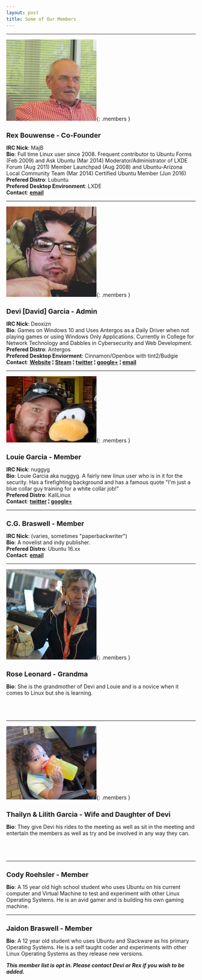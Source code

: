 ```yaml
---
layout: post
title: Some of Our Members
---
```


- - -
![alt text](https://raw.githubusercontent.com/CochiseLinuxUsersGroup/CochiseLinuxUsersGroup.github.io/master/images/rex.jpg "Rex's Photo"){: .members }
# **Rex Bouwense** - Co-Founder  
**IRC Nick**:  MajB  
**Bio**: Full time Linux user since 2008\. Frequent contributor to Ubuntu Forms (Feb 2009) and Ask Ubuntu (Mar 2014) Moderator/Administrator of LXDE Forum (Aug 2011) Member Launchpad (Aug 2008) and Ubuntu-Arizona Local Community Team (Mar 2014) Certified Ubuntu Member (Jun 2016)  
**Prefered Distro**: Lubuntu  
**Prefered Desktop Environment**: LXDE  
**Contact**:   **[email](mailto:majb@azloco.com)**

- - -
![alt text](https://raw.githubusercontent.com/CochiseLinuxUsersGroup/CochiseLinuxUsersGroup.github.io/master/images/david.jpg "David's Photo"){: .members }
# **Devi [David] Garcia** - Admin

**IRC Nick**:  Deoxizn   
**Bio**: Games on Windows 10 and Uses Antergos as a Daily Driver when not playing games or using Windows Only Applications. Currently in College for Network Technology and Dabbles in Cybersecurity and Web Development.   
**Prefered Distro**: Antergos   
**Prefered Desktop Enviorment**: Cinnamon/Openbox with tint2/Budgie   
**Contact**:  **[Website](http://deoxizn.com) &brvbar; [Steam](https://steamcommunity.com/id/z0mbiexx) &brvbar; [twitter](https://twitter.com/z0mbiexx) &brvbar; [google+](https://plus.google.com/u/0/114554287269046116654 ) &brvbar; [email](mailto:asphyxiated.god@gmail.com)**

- - -
![alt text](https://raw.githubusercontent.com/CochiseLinuxUsersGroup/CochiseLinuxUsersGroup.github.io/master/images/louie.jpg "Louie's Photo"){: .members }
# **Louie Garcia** - Member  
**IRC Nick**:  nuggyg  
**Bio**: Louie Garcia aka nuggyg. A fairly new linux user who is in it for the security.  Has a firefighting background and has a famous quote "I'm just a blue collar guy training for a white collar job!"  
**Prefered Distro**: KaliLinux  
**Contact**:  **[twitter](https://twitter.com/nuggy_g) &brvbar; [google+](https://plus.google.com/u/0/107489447128690285761)**

- - -

# **C.G. Braswell** - Member  
**IRC Nick**:  (varies, sometimes "paperbackwriter")  
**Bio**: A novelist and indy publisher.  
**Prefered Distro**: Ubuntu 16.xx  
**Contact**:   **[email](mailto:chris.braswell@fusepowder.com)**

- - -
![alt text](https://raw.githubusercontent.com/CochiseLinuxUsersGroup/CochiseLinuxUsersGroup.github.io/master/images/rose.jpg "Rose's Photo"){: .members }
# **Rose Leonard** - Grandma  
**Bio**: She is the grandmother of Devi and Louie and is a novice when it comes to Linux but she is learning.
&nbsp;  
&nbsp;  
&nbsp;  
&nbsp;  

- - -

![alt text](https://raw.githubusercontent.com/CochiseLinuxUsersGroup/CochiseLinuxUsersGroup.github.io/master/images/lilith.jpg "lilith's Photo"){: .members }
# **Thailyn & Lilith Garcia** - Wife and Daughter of Devi  
**Bio**: They give Devi his rides to the meeting as well as sit in the meeting and entertain the members as well as try and be involved in any way they can.
&nbsp;  
&nbsp;  
&nbsp;  
&nbsp;  

- - -

# **Cody Roehsler** - Member
**Bio**:  A 15 year old high school student who uses Ubuntu on his current computer and Virtual Machine to test and experiment with other Linux Operating Systems.  He is an avid gamer and is building his own gaming machine.

- - -

# **Jaidon Braswell** - Member
**Bio**:  A 12 year old student who uses Ubuntu and Slackware as his primary Operating Systems.  He is a self taught coder and experiments with other Linux Operating Systems as they release new versions.
 

_**This member list is opt in. Please contact Devi or Rex if you wish to be added.**_

<style type="text/css">
.members {
  display: block;
  margin-left: auto;
  margin-right: auto;
  float: right;
}
h1 {
  font-size: 18px;
} 
</style>
